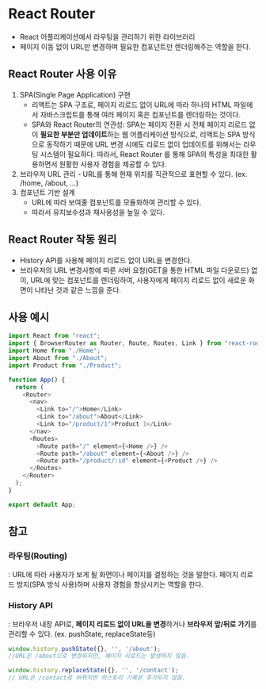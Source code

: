 # React Router

-  React 어플리케이션에서 라우팅을 관리하기 위한 라이브러리
- 페이지 이동 없이 URL만 변경하며 필요한 컴포넌트만 렌더링해주는 역할을 한다.
## React Router 사용 이유
1. SPA(Single Page Application) 구현
	- 리액트는 SPA 구조로, 페이지 리로드 없이 URL에 따라 하나의 HTML 파일에서 자바스크립트를 통해 여러 페이지 혹은 컴포넌트를 렌더링하는 것이다.
	- SPA와 React Router의 연관성: SPA는 페이지 전환 시 전체 페이지 리로드 없이 **필요한 부분만 업데이트**하는 웹 어플리케이션 방식으로, 리액트는 SPA 방식으로 동작하기 때문에 URL 변경 시에도 리로드 없이 업데이트를 위해서는 라우팅 시스템이 필요하다. 따라서, React Router 를 통해 SPA의 특성을 최대한 활용하면서 원활한 사용자 경험을 제공할 수 있다.
2. 브라우저 URL 관리
       - URL를 통해 현재 위치를 직관적으로 표현할 수 있다. (ex. /home, /about, …)
3. 컴포넌트 기반 설계
    - URL에 따라 보여줄 컴포넌트를 모듈화하여 관리할 수 있다.
    - 따라서 유지보수성과 재사용성을 높일 수 있다.

## React Router 작동 원리
- History API를 사용해 페이지 리로드 없이 URL을 변경한다.
- 브라우저의 URL 변경사항에 따른 서버 요청(GET을 통한 HTML 파일 다운로드) 없이, URL에 맞는 컴포넌트를 렌더링하여, 사용자에게 페이지 리로드 없이 새로운 화면이 나타난 것과 같은 느낌을 준다.

## 사용 예시
```js
import React from "react";
import { BrowserRouter as Router, Route, Routes, Link } from "react-router-dom";
import Home from "./Home";
import About from "./About";
import Product from "./Product";

function App() {
  return (
    <Router>
      <nav>
        <Link to="/">Home</Link>
        <Link to="/about">About</Link>
        <Link to="/product/1">Product 1</Link>
      </nav>
      <Routes>
        <Route path="/" element={<Home />} />
        <Route path="/about" element={<About />} />
        <Route path="/product/:id" element={<Product />} />
      </Routes>
    </Router>
  );
}

export default App;
```

## 참고

### **라우팅**(Routing)

: URL에 따라 사용자가 보게 될 화면이나 페이지를 결정하는 것을 말한다. 페이지 리로드 방지(SPA 방식 사용)하며 사용자 경험을 향상시키는 역할을 한다.

### History API
: 브라우저 내장 API로, **페이지 리로드 없이 URL을 변경**하거나 **브라우저 앞/뒤로 가기**를 관리할 수 있다. (ex. pushState, replaceState등)
```js
window.history.pushState({}, '', '/about');
//URL은 /about으로 변경되지만, 페이지 리로드는 발생하지 않음.

window.history.replaceState({}, '', '/contact');
// URL은 /contact로 바뀌지만 히스토리 기록은 추가되지 않음.
```